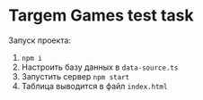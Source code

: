 # Targem Games test task

Запуск проекта:

1. `npm i`
2. Настроить базу данных в `data-source.ts`
3. Запустить сервер `npm start`
4. Таблица выводится в файл `index.html`
